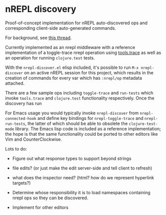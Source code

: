 # nREPL discovery

Proof-of-concept implementation for nREPL auto-discovered ops and
corresponding client-side auto-generated commands.

For background, see [this thread](https://groups.google.com/group/clojure-tools/browse_thread/thread/c08b628a9af8346d).

Currently implemented as an nrepl middleware with a reference
implementation of a toggle-trace nrepl operation using
[tools.trace](https://github.com/clojure/tools.trace) as well as an
operation for running `clojure.test` tests.

With the `nrepl-discover.el` elisp included, it's possible to run `M-x
nrepl-discover` on an active nREPL session for this project, which
results in the creation of commands for every var which has
`:nrepl/op` metadata attached.

There are a few sample ops including `toggle-trace` and `run-tests`
which invoke `tools.trace` and `clojure.test` functionality
respectively. Once the discovery has run

For Emacs usage you would typically invoke `nrepl-discover` from
`nrepl-connected-hook` and define key bindings for
`nrepl-toggle-trace` and `nrepl-run-tests`, the latter of which should
be able to obsolete the `clojure-test-mode` library. The Emacs lisp
code is included as a reference implementation; the hope is that the
same functionality could be ported to other editors like Vim and
CounterClockwise.

Lots to do:

* Figure out what response types to support beyond strings
 * file edits? (or just make the edit server-side and tell client to refresh)
 * what does the inspector need? (html? how do we represent hyperlink targets?)

* Determine whose responsibility it is to load namespaces containing nrepl ops so they can be discovered.

* Implement for other editors
